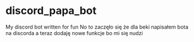 # discord_papa_bot
My discord bot written for fun
No to zaczęło się że dla beki napisałem bota na discorda a teraz dodaję nowe funkcje bo mi się nudzi
